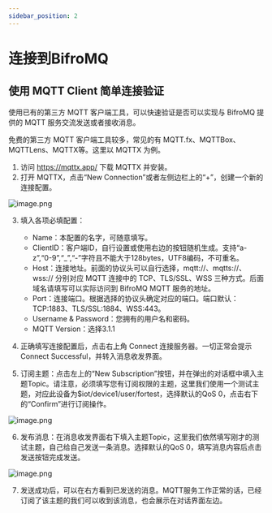 ```yaml
---
sidebar_position: 2
---
```


# 连接到BifroMQ

## 使用 MQTT Client 简单连接验证
使用已有的第三方 MQTT 客户端工具，可以快速验证是否可以实现与 BifroMQ 提供的 MQTT 服务交流发送或者接收消息。

免费的第三方 MQTT 客户端工具较多，常见的有 MQTT.fx、MQTTBox、MQTTLens、MQTTX等。这里以 MQTTX 为例。

1. 访问 https://mqttx.app/ 下载 MQTTX 并安装。
2. 打开 MQTTX，点击“New Connection”或者左侧边栏上的“+”，创建一个新的连接配置。

![image.png](https://bce.bdstatic.com/doc/IOTSTACK/iotcore/image_4636166.png)

3. 填入各项必填配置：

    * Name：本配置的名字，可随意填写。
    * ClientID：客户端ID，自行设置或使用右边的按钮随机生成。支持“a-z”,“0-9”,“_”,“-”字符且不能大于128bytes，UTF8编码，不可重名。
    * Host：连接地址。前面的协议头可以自行选择，mqtt://、mqtts://、wss:// 分别对应 MQTT 连接中的 TCP、TLS/SSL、WSS 三种方式。后面域名请填写可以实际访问到 BifroMQ MQTT 服务的地址。
    * Port：连接端口。根据选择的协议头确定对应的端口。端口默认：	TCP:1883、TLS/SSL:1884、WSS:443。
    * Username & Password：您拥有的用户名和密码。
    * MQTT Version：选择3.1.1

4. 正确填写连接配置后，点击右上角 Connect 连接服务器。一切正常会提示Connect Successful，并转入消息收发界面。
5. 订阅主题：点击左上的“New Subscription”按钮，并在弹出的对话框中填入主题Topic。请注意，必须填写您有订阅权限的主题，这里我们使用一个测试主题，对应此设备为$iot/device1/user/fortest，选择默认的QoS 0，点击右下的“Confirm”进行订阅操作。

![image.png](https://bce.bdstatic.com/doc/IOTSTACK/iotcore/image_62a12ac.png)

6. 发布消息：在消息收发界面右下填入主题Topic，这里我们依然填写刚才的测试主题，自己给自己发送一条消息。选择默认的QoS 0，填写消息内容后点击发送按钮完成发送。

![image.png](https://bce.bdstatic.com/doc/IOTSTACK/iotcore/image_e3d5f14.png)

7. 发送成功后，可以在右方看到已发送的消息。MQTT服务工作正常的话，已经订阅了该主题的我们可以收到该消息，也会展示在对话界面左边。
